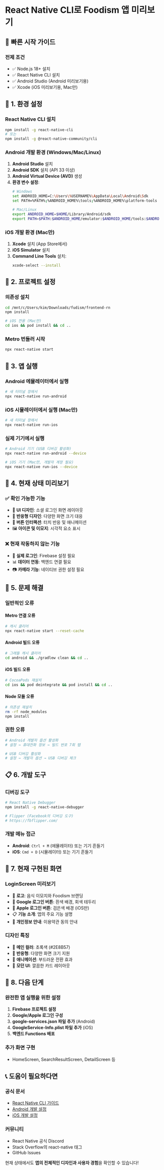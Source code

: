 # React Native CLI로 Foodism 앱 미리보기

## 🚀 **빠른 시작 가이드**

### **전제 조건**
- ✅ Node.js 18+ 설치
- ✅ React Native CLI 설치
- ✅ Android Studio (Android 미리보기용)
- ✅ Xcode (iOS 미리보기용, Mac만)

## 📱 **1. 환경 설정**

### **React Native CLI 설치**
```bash
npm install -g react-native-cli
# 또는
npm install -g @react-native-community/cli
```

### **Android 개발 환경 (Windows/Mac/Linux)**
1. **Android Studio** 설치
2. **Android SDK** 설치 (API 33 이상)
3. **Android Virtual Device (AVD)** 생성
4. **환경 변수 설정**:
   ```bash
   # Windows
   set ANDROID_HOME=C:\Users\%USERNAME%\AppData\Local\Android\Sdk
   set PATH=%PATH%;%ANDROID_HOME%\tools;%ANDROID_HOME%\platform-tools
   
   # Mac/Linux
   export ANDROID_HOME=$HOME/Library/Android/sdk
   export PATH=$PATH:$ANDROID_HOME/emulator:$ANDROID_HOME/tools:$ANDROID_HOME/platform-tools
   ```

### **iOS 개발 환경 (Mac만)**
1. **Xcode** 설치 (App Store에서)
2. **iOS Simulator** 설치
3. **Command Line Tools** 설치:
   ```bash
   xcode-select --install
   ```

## 🔧 **2. 프로젝트 설정**

### **의존성 설치**
```bash
cd /mnt/c/Users/kim/Downloads/fudism/frontend-rn
npm install

# iOS 전용 (Mac만)
cd ios && pod install && cd ..
```

### **Metro 번들러 시작**
```bash
npx react-native start
```

## 📱 **3. 앱 실행**

### **Android 에뮬레이터에서 실행**
```bash
# 새 터미널 창에서
npx react-native run-android
```

### **iOS 시뮬레이터에서 실행 (Mac만)**
```bash
# 새 터미널 창에서
npx react-native run-ios
```

### **실제 기기에서 실행**
```bash
# Android 기기 (USB 디버깅 활성화)
npx react-native run-android --device

# iOS 기기 (Mac만, 개발자 계정 필요)
npx react-native run-ios --device
```

## 🎯 **4. 현재 상태 미리보기**

### **✅ 확인 가능한 기능**
- 🎨 **UI 디자인**: 소셜 로그인 화면 레이아웃
- 📱 **반응형 디자인**: 다양한 화면 크기 대응
- 🔘 **버튼 인터랙션**: 터치 반응 및 애니메이션
- 🖼️ **아이콘 및 이모지**: 시각적 요소 표시

### **❌ 현재 작동하지 않는 기능**
- 🔐 **실제 로그인**: Firebase 설정 필요
- 📊 **데이터 연동**: 백엔드 연결 필요
- 📷 **카메라 기능**: 네이티브 권한 설정 필요

## 🔧 **5. 문제 해결**

### **일반적인 오류**

#### **Metro 연결 오류**
```bash
# 캐시 클리어
npx react-native start --reset-cache
```

#### **Android 빌드 오류**
```bash
# 그래들 캐시 클리어
cd android && ./gradlew clean && cd ..
```

#### **iOS 빌드 오류**
```bash
# CocoaPods 재설치
cd ios && pod deintegrate && pod install && cd ..
```

#### **Node 모듈 오류**
```bash
# 의존성 재설치
rm -rf node_modules
npm install
```

### **권한 오류**
```bash
# Android 개발자 옵션 활성화
# 설정 → 휴대전화 정보 → 빌드 번호 7회 탭

# USB 디버깅 활성화
# 설정 → 개발자 옵션 → USB 디버깅 체크
```

## 📋 **6. 개발 도구**

### **디버깅 도구**
```bash
# React Native Debugger
npm install -g react-native-debugger

# Flipper (Facebook의 디버깅 도구)
# https://fbflipper.com/
```

### **개발 메뉴 접근**
- **Android**: `Ctrl + M` (에뮬레이터) 또는 기기 흔들기
- **iOS**: `Cmd + D` (시뮬레이터) 또는 기기 흔들기

## 🎨 **7. 현재 구현된 화면**

### **LoginScreen 미리보기**
- 🥗 **로고**: 음식 이모지와 Foodism 브랜딩
- 🔘 **Google 로그인 버튼**: 흰색 배경, 회색 테두리
- 🍎 **Apple 로그인 버튼**: 검은색 배경 (iOS만)
- 📋 **기능 소개**: 앱의 주요 기능 설명
- 📄 **개인정보 안내**: 이용약관 동의 안내

### **디자인 특징**
- 🎨 **메인 컬러**: 초록색 (#2E8B57)
- 📱 **반응형**: 다양한 화면 크기 지원
- 🔄 **애니메이션**: 부드러운 전환 효과
- 🌟 **모던 UI**: 깔끔한 카드 레이아웃

## 🚀 **8. 다음 단계**

### **완전한 앱 실행을 위한 설정**
1. **Firebase 프로젝트 설정**
2. **Google/Apple 로그인 구성**
3. **google-services.json 파일 추가** (Android)
4. **GoogleService-Info.plist 파일 추가** (iOS)
5. **백엔드 Functions 배포**

### **추가 화면 구현**
- HomeScreen, SearchResultScreen, DetailScreen 등

## 📞 **도움이 필요하다면**

### **공식 문서**
- [React Native CLI 가이드](https://reactnative.dev/docs/environment-setup)
- [Android 개발 설정](https://reactnative.dev/docs/running-on-device)
- [iOS 개발 설정](https://reactnative.dev/docs/running-on-simulator-ios)

### **커뮤니티**
- React Native 공식 Discord
- Stack Overflow의 react-native 태그
- GitHub Issues

현재 상태에서도 **앱의 전체적인 디자인과 사용자 경험**을 확인할 수 있습니다!